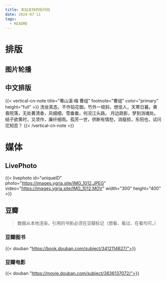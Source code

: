 ```yaml
---
title: 本站支持的短代码
date: 2024-07-11
tags:
  - README
---
```


# 排版


## 图片轮播



## 中文排版

{{< vertical-cn-note title="蓦山溪·梅 曹组" footnote="曹组" color="primary" height="full" >}} 洗妆真态，不作铅花御。竹外一枝斜，想佳人，天寒日暮。黄昏院落，无处著清香，风细细，雪垂垂，何况江头路。 月边疏影，梦到消魂处。结子欲黄时，又须作，廉纤细雨。孤芳一世，供断有情愁，消瘦损，东阳也，试问花知否？ {{< /vertical-cn-note >}}



# 媒体

## LivePhoto

{{< livephoto id="uniqueID" photo="https://images.ygria.site/IMG_1012.JPEG" video="https://images.ygria.site/IMG_1012.MOV" width="300" height="400" >}}


## 豆瓣

> 数据从本地渲染，引用的书影必须在豆瓣标记（想看、看过、在看均可。）

### 豆瓣图书

{{< douban "https://book.douban.com/subject/3412114627/">}}


### 豆瓣电影

{{< douban "https://movie.douban.com/subject/3836137072/">}}